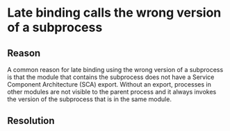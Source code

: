 <!-- image -->

# Late binding calls the wrong version of a subprocess

## Reason

A common reason for late binding using the wrong version of a subprocess is that the module
that contains the subprocess does not have a Service Component Architecture (SCA) export. Without an
export, processes in other modules are not visible to the parent process and it always invokes the
version of the subprocess that is in the same module.

## Resolution